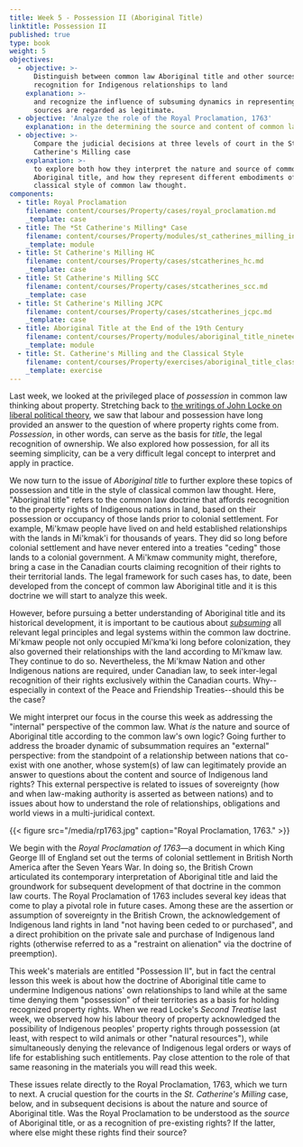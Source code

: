 ```yaml
---
title: Week 5 - Possession II (Aboriginal Title)
linktitle: Possession II
published: true
type: book
weight: 5
objectives:
  - objective: >-
      Distinguish between common law Aboriginal title and other sources of
      recognition for Indigenous relationships to land
    explanation: >-
      and recognize the influence of subsuming dynamics in representing which
      sources are regarded as legitimate.
  - objective: 'Analyze the role of the Royal Proclamation, 1763'
    explanation: in the determining the source and content of common law Aboriginal title
  - objective: >-
      Compare the judicial decisions at three levels of court in the St.
      Catherine's Milling case
    explanation: >-
      to explore both how they interpret the nature and source of common law
      Aboriginal title, and how they represent different embodiments of the
      classical style of common law thought.
components:
  - title: Royal Proclamation
    filename: content/courses/Property/cases/royal_proclamation.md
    _template: case
  - title: The *St Catherine's Milling* Case
    filename: content/courses/Property/modules/st_catherines_milling_intro.md
    _template: module
  - title: St Catherine's Milling HC
    filename: content/courses/Property/cases/stcatherines_hc.md
    _template: case
  - title: St Catherine's Milling SCC
    filename: content/courses/Property/cases/stcatherines_scc.md
    _template: case
  - title: St Catherine's Milling JCPC
    filename: content/courses/Property/cases/stcatherines_jcpc.md
    _template: case
  - title: Aboriginal Title at the End of the 19th Century
    filename: content/courses/Property/modules/aboriginal_title_nineteenth_century.md
    _template: module
  - title: St. Catherine's Milling and the Classical Style
    filename: content/courses/Property/exercises/aboriginal_title_classical_style.md
    _template: exercise
---
```






Last week, we looked at the privileged place of *possession* in common law thinking about property. Stretching back to [the writings of John Locke on liberal political theory](../week4/#Locke), we saw that labour and possession have long provided an answer to the question of where property rights come from. *Possession*, in other words, can serve as the basis for *title*, the legal recognition of ownership. We also explored how possession, for all its seeming simplicity, can be a very difficult legal concept to interpret and apply in practice.

We now turn to the issue of *Aboriginal title* to further explore these topics of possession and title in the style of classical common law thought. Here, "Aboriginal title" refers to the common law doctrine that affords recognition to the property rights of Indigenous nations in land, based on their possession or occupancy of those lands prior to colonial settlement. For example, Mi'kmaw people have lived on and held established relationships with the lands in Mi'kmak'i for thousands of years. They did so long before colonial settlement and have never entered into a treaties "ceding" those lands to a colonial government. A Mi'kmaw community might, therefore, bring a case in the Canadian courts claiming recognition of their rights to their territorial lands. The legal framework for such cases has, to date, been developed from the concept of common law Aboriginal title and it is this doctrine we will start to analyze this week.

However, before pursuing a better understanding of Aboriginal title and its historical development, it is important to be cautious about *[subsuming](../week1#three-themes-of-colonialism-in-law)* all relevant legal principles and legal systems within the common law doctrine. Mi'kmaw people not only occupied Mi'kma'ki long before colonization, they also governed their relationships with the land according to Mi'kmaw law. They continue to do so. Nevertheless, the Mi'kmaw Nation and other Indigenous nations are required, under Canadian law, to seek inter-legal recognition of their rights exclusively within the Canadian courts. Why--especially in context of the Peace and Friendship Treaties--should this be the case? 

We might interpret our focus in the course this week as addressing the "internal" perspective of the common law. What *is* the nature and source of Aboriginal title according to the common law's own logic? Going further to address the broader dynamic of subsummation requires an "external" perspective: from the standpoint of a relationship between nations that co-exist with one another, whose system(s) of law can legitimately provide an answer to questions about the content and source of Indigenous land rights? This external perspective is related to issues of sovereignty (how and when law-making authority is asserted as between nations) and to issues about how to understand the role of relationships, obligations and world views in a multi-juridical context. 

{{< figure src="/media/rp1763.jpg" caption="Royal Proclamation, 1763." >}}

We begin with the *Royal Proclamation of 1763*—a document in which King George III of England set out the terms of colonial settlement in British North America after the Seven Years War. In doing so, the British Crown articulated its contemporary interpretation of Aboriginal title and laid the groundwork for subsequent development of that doctrine in the common law courts. The Royal Proclamation of 1763 includes several key ideas that come to play a pivotal role in future cases. Among these are the assertion or assumption of sovereignty in the British Crown, the acknowledgement of Indigenous land rights in land "not having been ceded to or purchased", and a direct prohibition on the private sale and purchase of Indigenous land rights (otherwise referred to as a "restraint on alienation" via the doctrine of preemption). 

This week's materials are entitled "Possession II", but in fact the central lesson this week is about how the doctrine of Aboriginal title came to undermine Indigenous nations' own relationships to land while at the same time denying them "possession" of their territories as a basis for holding recognized property rights. When we read Locke's *Second Treatise* last week, we observed how his labour theory of property acknowledged the possibility of Indigenous peoples' property rights through possession (at least, with respect to wild animals or other "natural resources"), while simultaneously denying the relevance of Indigenous legal orders or ways of life for establishing such entitlements. Pay close attention to the role of that same reasoning in the materials you will read this week. 

These issues relate directly to the Royal Proclamation, 1763, which we turn to next. A crucial question for the courts in the *St. Catherine's Milling* case, below, and in subsequent decisions is about the nature and source of Aboriginal title. Was the Royal Proclamation to be understood as the *source* of Aboriginal title, or as a recognition of pre-existing rights? If the latter, where else might these rights find their source?
